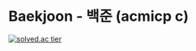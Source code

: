 # Baekjoon - 백준 (acmicp c)


[![solved.ac tier](http://mazassumnida.wtf/api/v2/generate_badge?boj=ali0151)](https://solved.ac/ali0151)
